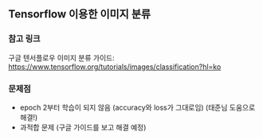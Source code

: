 ## Tensorflow 이용한 이미지 분류

### 참고 링크
구글 텐서플로우 이미지 분류 가이드: https://www.tensorflow.org/tutorials/images/classification?hl=ko

### 문제점
- epoch 2부터 학습이 되지 않음 (accuracy와 loss가 그대로임) (태준님 도움으로 해결!)
- 과적합 문제 (구글 가이드를 보고 해결 예정)